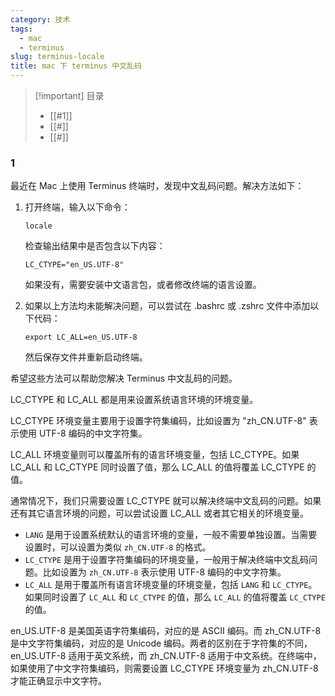 ```yaml
---
category: 技术
tags:
  - mac
  - terminus
slug: terminus-locale
title: mac 下 terminus 中文乱码
---
```

> [!important] 目录
> 
> - [[#1]]
> - [[#]]
> - [[#]]

### 1

最近在 Mac 上使用 Terminus 终端时，发现中文乱码问题。解决方法如下：

1. 打开终端，输入以下命令：
    
    ```Plain
    locale
    ```
    
    检查输出结果中是否包含以下内容：
    
    ```Plain
    LC_CTYPE="en_US.UTF-8"
    ```
    
    如果没有，需要安装中文语言包，或者修改终端的语言设置。
    
2. 如果以上方法均未能解决问题，可以尝试在 .bashrc 或 .zshrc 文件中添加以下代码：
    
    ```Plain
    export LC_ALL=en_US.UTF-8
    ```
    
    然后保存文件并重新启动终端。
    

希望这些方法可以帮助您解决 Terminus 中文乱码的问题。

LC_CTYPE 和 LC_ALL 都是用来设置系统语言环境的环境变量。

LC_CTYPE 环境变量主要用于设置字符集编码，比如设置为 "zh_CN.UTF-8" 表示使用 UTF-8 编码的中文字符集。

LC_ALL 环境变量则可以覆盖所有的语言环境变量，包括 LC_CTYPE。如果 LC_ALL 和 LC_CTYPE 同时设置了值，那么 LC_ALL 的值将覆盖 LC_CTYPE 的值。

通常情况下，我们只需要设置 LC_CTYPE 就可以解决终端中文乱码的问题。如果还有其它语言环境的问题，可以尝试设置 LC_ALL 或者其它相关的环境变量。

- `LANG` 是用于设置系统默认的语言环境的变量，一般不需要单独设置。当需要设置时，可以设置为类似 `zh_CN.UTF-8` 的格式。
- `LC_CTYPE` 是用于设置字符集编码的环境变量，一般用于解决终端中文乱码问题。比如设置为 `zh_CN.UTF-8` 表示使用 UTF-8 编码的中文字符集。
- `LC_ALL` 是用于覆盖所有语言环境变量的环境变量，包括 `LANG` 和 `LC_CTYPE`。如果同时设置了 `LC_ALL` 和 `LC_CTYPE` 的值，那么 `LC_ALL` 的值将覆盖 `LC_CTYPE` 的值。

  

en_US.UTF-8 是美国英语字符集编码，对应的是 ASCII 编码。而 zh_CN.UTF-8 是中文字符集编码，对应的是 Unicode 编码。两者的区别在于字符集的不同，en_US.UTF-8 适用于英文系统，而 zh_CN.UTF-8 适用于中文系统。在终端中，如果使用了中文字符集编码，则需要设置 LC_CTYPE 环境变量为 zh_CN.UTF-8 才能正确显示中文字符。

###